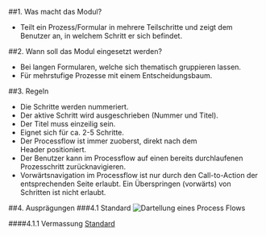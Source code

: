 ##1. Was macht das Modul?
*   Teilt ein Prozess/Formular in mehrere Teilschritte und zeigt dem Benutzer an, in welchem Schritt er sich befindet.

##2. Wann soll das Modul eingesetzt werden?
*   Bei langen Formularen, welche sich thematisch gruppieren lassen.
*   Für mehrstufige Prozesse mit einem Entscheidungsbaum.

##3. Regeln
*   Die Schritte werden nummeriert.
*   Der aktive Schritt wird ausgeschrieben (Nummer und Titel).
*   Der Titel muss einzeilig sein.
*   Eignet sich für ca. 2-5 Schritte.
*   Der Processflow ist immer zuoberst, direkt nach dem Header positioniert.
*   Der Benutzer kann im Processflow auf einen bereits durchlaufenen Prozesschritt zurücknavigieren.
*   Vorwärtsnavigation im Processflow ist nur durch den Call-to-Action der entsprechenden Seite erlaubt. Ein Überspringen (vorwärts) von Schritten ist nicht erlaubt.

##4. Ausprägungen
###4.1 Standard
![Dartellung eines Process Flows](https://raw.githubusercontent.com/sbb-design-systems/sbb-design-system/master/mobile/modules/process-flow/images/MM09.png 'class: image')

####4.1.1 Vermassung
[Standard](https://sbb.invisionapp.com/d/main#/console/14051805/322943558/inspect)
